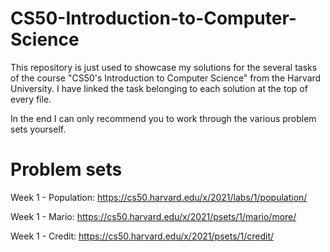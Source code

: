 # CS50-Introduction-to-Computer-Science
This repository is just used to showcase my solutions for the several tasks of the course "CS50's Introduction to Computer Science" from the Harvard University. 
I have linked the task belonging to each solution at the top of every file.

In the end I can only recommend you to work through the various problem sets yourself.

# Problem sets
Week 1 - Population: https://cs50.harvard.edu/x/2021/labs/1/population/

Week 1 - Mario: https://cs50.harvard.edu/x/2021/psets/1/mario/more/

Week 1 - Credit: https://cs50.harvard.edu/x/2021/psets/1/credit/

